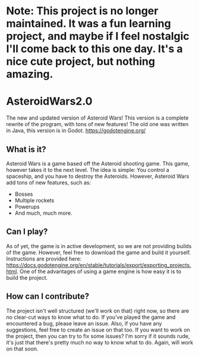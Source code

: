 # Note: This project is no longer maintained. It was a fun learning project, and maybe if I feel nostalgic I'll come back to this one day. It's a nice cute project, but nothing amazing.


# AsteroidWars2.0
The new and updated version of Asteroid Wars! This version is a complete rewrite of the program, with tons of new features!
The old one was written in Java, this version is in Godot. https://godotengine.org/
## What is it?
Asteroid Wars is a game based off the Asteroid shooting game. This game, however takes it to the next level.
The idea is simple: You control a spaceship, and you have to destroy the Asteroids.
However, Asteroid Wars add tons of new features, such as:
- Bosses
- Multiple rockets
- Powerups
- And much, much more.
## Can I play?
As of yet, the game is in active development, so we are not providing builds of the game.
However, feel free to download the game and build it yourself. Instructions are provided here: https://docs.godotengine.org/en/stable/tutorials/export/exporting_projects.html. 
One of the advantages of using a game engine is how easy it is to build the project.
## How can I contribute?
The project isn't well structured (we'll work on that) right now, so there are no clear-cut ways to know what to do. If you've played the game and encountered a bug, please leave an issue. 
Also, if you have any suggestions, feel free to create an issue on that too. If you want to work on the project, then you can try to fix some issues? I'm sorry if it sounds rude, 
it's just that there's pretty much no way to know what to do. Again, will work on that soon.
